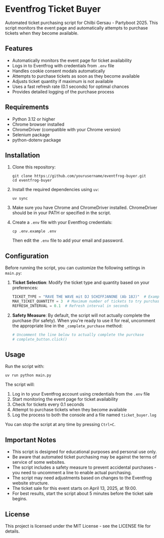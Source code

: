 # Eventfrog Ticket Buyer

Automated ticket purchasing script for Chilbi Gersau - Partyboot 2025. This script monitors the event page and automatically attempts to purchase tickets when they become available.

## Features

- Automatically monitors the event page for ticket availability
- Logs in to Eventfrog with credentials from `.env` file
- Handles cookie consent modals automatically
- Attempts to purchase tickets as soon as they become available
- Adjusts ticket quantity if maximum is not available
- Uses a fast refresh rate (0.1 seconds) for optimal chances
- Provides detailed logging of the purchase process

## Requirements

- Python 3.12 or higher
- Chrome browser installed
- ChromeDriver (compatible with your Chrome version)
- Selenium package
- python-dotenv package

## Installation

1. Clone this repository:
   ```
   git clone https://github.com/yourusername/eventfrog-buyer.git
   cd eventfrog-buyer
   ```

2. Install the required dependencies using `uv`:
   ```
   uv sync
   ```

3. Make sure you have Chrome and ChromeDriver installed. ChromeDriver should be in your PATH or specified in the script.

4. Create a `.env` file with your Eventfrog credentials:
   ```
   cp .env.example .env
   ```
   Then edit the `.env` file to add your email and password.

## Configuration

Before running the script, you can customize the following settings in `main.py`:

1. **Ticket Selection**: Modify the ticket type and quantity based on your preferences:
   ```python
   TICKET_TYPE = "RAVE THE WAVE mit DJ SCHIFFJANONE (Ab 18J)"  # Example ticket type
   MAX_TICKET_QUANTITY = 3  # Maximum number of tickets to try purchasing
   REFRESH_INTERVAL = 0.1  # Refresh interval in seconds
   ```

2. **Safety Measure**: By default, the script will not actually complete the purchase (for safety). When you're ready to use it for real, uncomment the appropriate line in the `_complete_purchase` method:
   ```python
   # Uncomment the line below to actually complete the purchase
   # complete_button.click()
   ```

## Usage

Run the script with:

```
uv run python main.py
```

The script will:
1. Log in to your Eventfrog account using credentials from the `.env` file
2. Start monitoring the event page for ticket availability
3. Check for tickets every 0.1 seconds
4. Attempt to purchase tickets when they become available
5. Log the process to both the console and a file named `ticket_buyer.log`

You can stop the script at any time by pressing `Ctrl+C`.

## Important Notes

- This script is designed for educational purposes and personal use only.
- Be aware that automated ticket purchasing may be against the terms of service of some websites.
- The script includes a safety measure to prevent accidental purchases - you need to uncomment a line to enable actual purchasing.
- The script may need adjustments based on changes to the Eventfrog website structure.
- The ticket sale for this event starts on April 13, 2025, at 19:00.
- For best results, start the script about 5 minutes before the ticket sale begins.

## License

This project is licensed under the MIT License - see the LICENSE file for details.